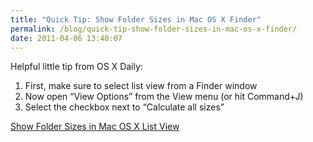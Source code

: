 ```yaml
---
title: "Quick Tip: Show Folder Sizes in Mac OS X Finder"
permalink: /blog/quick-tip-show-folder-sizes-in-mac-os-x-finder/
date: 2011-04-06 13:40:07
---
```


Helpful little tip from OS X Daily:

  1. First, make sure to select list view from a Finder window
  2. Now open “View Options” from the View menu (or hit Command+J)
  3. Select the checkbox next to “Calculate all sizes”

[Show Folder Sizes in Mac OS X List View](http://osxdaily.com/2011-04-05/show-folder-sizes-in-mac-os-x-list-view/)

